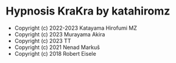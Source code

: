 # Hypnosis KraKra by katahiromz

- Copyright (c) 2022-2023 Katayama Hirofumi MZ
- Copyright (c) 2023 Murayama Akira
- Copyright (c) 2023 TT
- Copyright (c) 2021 Nenad Markuš
- Copyright (c) 2018 Robert Eisele
